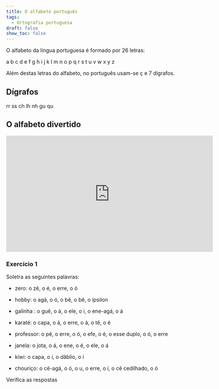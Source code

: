 ```yaml
---
title: O alfabeto português
tags:
  - Ortografia portuguesa
draft: false
show_toc: false
---
```

O alfabeto da língua portuguesa é formado por 26 letras:

<e-layout>
  <e-tag color=4 desc="o á">a</e-tag>
  <e-tag color=4 desc="o bê">b</e-tag>
  <e-tag color=4 desc="o cê">c</e-tag>
  <e-tag color=4 desc="o dê">d</e-tag>
  <e-tag color=4 desc="o é">e</e-tag>
  <e-tag color=4 desc="o efe">f</e-tag>
  <e-tag color=4 desc="o guê">g</e-tag>
  <e-tag color=4 desc="o agá">h</e-tag>
  <e-tag color=4 desc="o i">i</e-tag>
  <e-tag color=4 desc="o jota">j</e-tag>
  <e-tag color=4 desc="o capa">k</e-tag>
  <e-tag color=4 desc="o ele">l</e-tag>
  <e-tag color=4 desc="o eme">m</e-tag>
  <e-tag color=4 desc="o ene">n</e-tag>
  <e-tag color=4 desc="o ó">o</e-tag>
  <e-tag color=4 desc="o pê">p</e-tag>
  <e-tag color=4 desc="o quê">q</e-tag>
  <e-tag color=4 desc="o erre">r</e-tag>
  <e-tag color=4 desc="o esse">s</e-tag>
  <e-tag color=4 desc="o tê">t</e-tag>
  <e-tag color=4 desc="o u">u</e-tag>
  <e-tag color=4 desc="o vê">v</e-tag>
  <e-tag color=4 desc="o dâblio">w</e-tag>
  <e-tag color=4 desc="o xis">x</e-tag>
  <e-tag color=4 desc="o ípsilon">y</e-tag>
  <e-tag color=4 desc="o zê">z</e-tag>
</e-layout>

Além destas letras do alfabeto, no português usam-se <e-tag color=4 desc="o cê cedilhado">ç</e-tag> e 7 dígrafos.

## Dígrafos

<e-layout>
  <e-tag color=5 desc="o rr duplo">rr</e-tag>
  <e-tag color=5 desc="o esse duplo">ss</e-tag>
  <e-tag color=5 desc="o cê-agá">ch</e-tag>
  <e-tag color=5 desc="o ele-agá">lh</e-tag>
  <e-tag color=5 desc="o ene-agá">nh</e-tag>
  <e-tag color=5 desc="o guê-u">gu</e-tag>
  <e-tag color=5 desc="o quê-u">qu</e-tag>
</e-layout>

## O alfabeto divertido

<iframe width="560" height="315" src="https://www.youtube.com/embed/-Zvp8jPSSSI?si=qBFPePtWcK391rx_" title="YouTube video player" frameborder="0" allow="accelerometer; autoplay; clipboard-write; encrypted-media; gyroscope; picture-in-picture; web-share" referrerpolicy="strict-origin-when-cross-origin" allowfullscreen></iframe>

### Exercício 1

Soletra as seguintes palavras:

- zero: o <e-answer size=3>zê</e-answer>, o <e-answer size=3>é</e-answer>, o <e-answer size=3>erre</e-answer>, o <e-answer size=3>ó</e-answer>

- hobby:  o <e-answer size=3>agá</e-answer>, o <e-answer size=3>ó</e-answer>, o <e-answer size=3>bê</e-answer>, o <e-answer size=3>bê</e-answer>, o <e-answer size=3>ípsilon</e-answer>

- galinha : o <e-answer size=3>guê</e-answer>, o <e-answer size=3>á</e-answer>, o <e-answer size=3>ele</e-answer>, o <e-answer size=3>i</e-answer>,  o <e-answer size=3>ene-agá</e-answer>,  o <e-answer size=3>á</e-answer>

- karaté:  o <e-answer size=3>capa</e-answer>, o <e-answer size=3>á</e-answer>, o <e-answer size=3>erre</e-answer>,  o <e-answer size=3>á</e-answer>,  o <e-answer size=3>tê</e-answer>, o <e-answer size=3>é</e-answer>

- professor: o <e-answer size=3>pê</e-answer>, o <e-answer size=3>erre</e-answer>, o <e-answer size=3>ó</e-answer>, o <e-answer size=3>efe</e-answer>,  o <e-answer size=3>é</e-answer>,  o <e-answer size=3>esse duplo</e-answer>,  o <e-answer size=3>ó</e-answer>, o <e-answer size=3>erre</e-answer>

- janela: o <e-answer size=3>jota</e-answer>, o <e-answer size=3>á</e-answer>, o <e-answer size=3>ene</e-answer>,  o <e-answer size=3>é</e-answer>,  o <e-answer size=3>ele</e-answer>, o <e-answer size=3>á</e-answer>

- kiwi: o <e-answer size=3>capa</e-answer>, o <e-answer size=3>i</e-answer>, o <e-answer size=3>dâblio</e-answer>, o <e-answer size=3>i</e-answer>

- chouriço: o <e-answer size=3>cê-agá</e-answer>, o <e-answer size=3>ó</e-answer>, o <e-answer size=3>u</e-answer>, o <e-answer size=3>erre</e-answer>,  o <e-answer size=3>i</e-answer>,  o <e-answer size=3>cê cedilhado</e-answer>,  o <e-answer size=3>ó</e-answer>

<e-validate>Verifica as respostas</e-validate>
